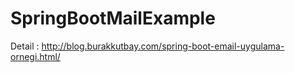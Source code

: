 # SpringBootMailExample
Detail : http://blog.burakkutbay.com/spring-boot-email-uygulama-ornegi.html/
